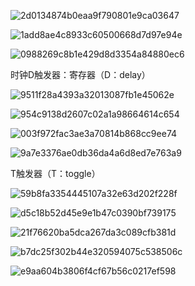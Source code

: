 ![2d0134874b0eaa9f790801e9ca03647](https://user-images.githubusercontent.com/63440757/206669133-020a176c-9b08-4cf8-9bc7-eeed4e968d9b.png)

![1add8ae4c8933c60500668d7d97e94e](https://user-images.githubusercontent.com/63440757/206669155-3ddda8a8-0be2-4485-a198-e4c4e49a9a93.png)

![0988269c8b1e429d8d3354a84880ec6](https://user-images.githubusercontent.com/63440757/206669167-a5de46d5-e135-4deb-85d0-e6a9dc4b4f84.png)

时钟D触发器：寄存器（D：delay）

![9511f28a4393a32013087fb1e45062e](https://user-images.githubusercontent.com/63440757/206669295-b8589895-588b-4302-94af-3acb042bc6be.png)

![954c9138d2607c02a1a98664614c654](https://user-images.githubusercontent.com/63440757/206669318-023015c6-d027-4d63-8d17-b5afc3f1cb4e.png)

![003f972fac3ae3a70814b868cc9ee74](https://user-images.githubusercontent.com/63440757/206669335-0f2fd145-3688-4c37-8393-e046335bc08e.png)

![9a7e3376ae0db36da4a6d8ed7e763a9](https://user-images.githubusercontent.com/63440757/206669369-e9f59f9a-c74e-46e2-943f-88cf2c784af6.png)

T触发器（T：toggle）

![59b8fa3354445107a32e63d202f228f](https://user-images.githubusercontent.com/63440757/206669439-b45b5c0f-adb3-4139-88b3-c3a15c4b0ca9.png)

![d5c18b52d45e9e1b47c0390bf739175](https://user-images.githubusercontent.com/63440757/206669455-bf6e5e48-8dea-4367-9f66-37362ee15c7f.png)

![21f76620ba5dca267da3c089cfb381d](https://user-images.githubusercontent.com/63440757/206669470-8547a1d9-8857-490b-a79f-8381cd951c6e.png)

![b7dc25f302b44e320594075c538506c](https://user-images.githubusercontent.com/63440757/206669502-38e1057e-08ae-4e2c-b930-a3dd49a0e9b2.png)

![e9aa604b3806f4cf67b56c0217ef598](https://user-images.githubusercontent.com/63440757/206669528-27a5897c-f6aa-402c-aed7-4f2800376183.png)


